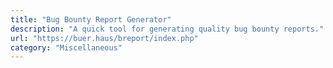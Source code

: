```yaml
---
title: "Bug Bounty Report Generator"
description: "A quick tool for generating quality bug bounty reports."
url: "https://buer.haus/breport/index.php"
category: "Miscellaneous"
---
```

